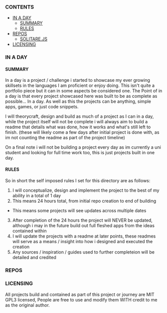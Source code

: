 ### CONTENTS

- [IN A DAY](#in-a-day)
  - [SUMMARY](#summary)
  - [RULES](#rules)
- [REPOS](#repos)
  - [SOLITARE.JS](#solitare.js)
- [LICENSING](#licensing)

### IN A DAY

#### SUMMARY

In a day is a project / challenge i started to showcase my ever growing skillsets in the languages I am proficient or enjoy doing. This isn't quite a portfolio piece but it can in some aspects be considered one. The Point of in a day is that every project showcased here was built to be as complete as possible... In a day. As well as this the projects can be anything, simple apps, games, or just code snippets.

I will theorycraft, design and build as much of a project as I can in a day, while the project itself will not be complete i will always aim to build a readme that details what was done, how it works and what's still left to finish. (these will likely come a few days after initial project is done with, as im not counting the readme as part of the project timeline)

On a final note i will not be building a project every day as im currently a uni student and looking for full time work too, this is just projects built in one day.

#### RULES

So in short the self imposed rules I set for this directory are as follows:

1. I will conceptualize, design and implement the project to the best of my ability in a total of 1 day
2. This means 24 hours total, from initial repo creation to end of building

- This means some projects will see updates across multiple dates

3. After completion of the 24 hours the project will NEVER be updated, although i may in the future build out full fleshed apps from the ideas contained within
4. I will update the projects with a readme at later points, these readmes will serve as a means / insight into how i designed and executed the creation
5. Any sources / inspiration / guides used to further completeion will be detailed and credited

### REPOS

### LICENSING

All projects build and contained as part of this project or journey are MIT GPL3 licensed, People are free to use and modify them WITH credit to me as the original author.
